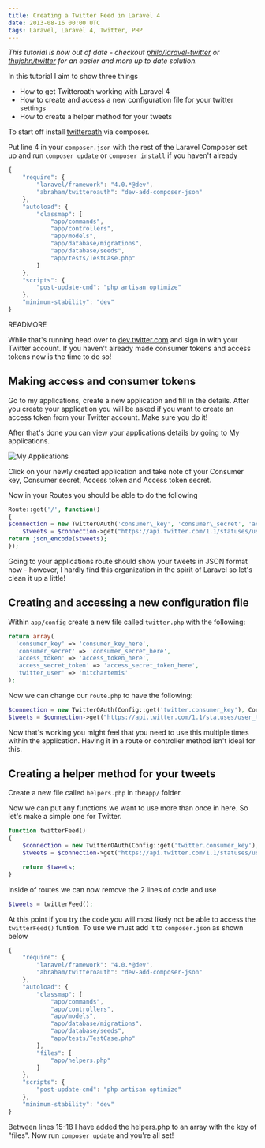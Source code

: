 ```yaml
---
title: Creating a Twitter Feed in Laravel 4
date: 2013-08-16 00:00 UTC
tags: Laravel, Laravel 4, Twitter, PHP
---
```


*This tutorial is now out of date - checkout [philo/laravel-twitter](http://packalyst.com/packages/package/philo/laravel-twitter) or [thujohn/twitter](http://packalyst.com/packages/package/thujohn/twitter) for an easier and more up to date solution.*

In this tutorial I aim to show three things

* How to get Twitteroath working with Laravel 4
* How to create and access a new configuration file for your twitter settings
* How  to create a  helper method for your tweets

To start off install [twitteroath](https://github.com/abraham/twitteroauth) via composer.

Put line 4 in your ```composer.json``` with the rest of the Laravel Composer set up and run ```composer update``` or ```composer install``` if you haven't already

```javascript
{
	"require": {
		"laravel/framework": "4.0.*@dev",
		"abraham/twitteroauth": "dev-add-composer-json"
	},
	"autoload": {
		"classmap": [
			"app/commands",
			"app/controllers",
			"app/models",
			"app/database/migrations",
			"app/database/seeds",
			"app/tests/TestCase.php"
		]
	},
	"scripts": {
		"post-update-cmd": "php artisan optimize"
	},
	"minimum-stability": "dev"
}
```

READMORE

While that's running head over to [dev.twitter.com](http://dev.twitter.com) and sign in with your Twitter account.  If you haven't already made consumer tokens and access tokens now is the time to do so!

## Making access and consumer tokens

Go to my applications, create a new application and fill in the details.  After you create your application you will be asked if you want to create an access token from your Twitter account.  Make sure you do it!

After that's done you can view your applications details by going to My applications.  

![My Applications](http://i.imgur.com/RyVJMq5.jpg)

Click on your newly created application and take note of your Consumer key, Consumer secret, Access token and Access token secret.

Now in your Routes you should be able to do the following
```php
Route::get('/', function()
{
$connection = new TwitterOAuth('consumer\_key', 'consumer\_secret', 'access\_token', 'access\_secret\_token');
	$tweets = $connection->get("https://api.twitter.com/1.1/statuses/user\_timeline.json?screen\_name=TWITTER\_ACCOUNT\_NAME&count=2");
return json_encode($tweets);
});
```

Going to your applications route should show your tweets in JSON format now - however, I hardly find this organization in the spirit of Laravel so let's clean it up a little!

## Creating and accessing a new configuration file

Within ```app/config``` create a new file called ```twitter.php``` with the following:

```php
return array(
  'consumer_key' => 'consumer_key_here',
  'consumer_secret' => 'consumer_secret_here',
  'access_token' => 'access_token_here',
  'access_secret_token' => 'access_secret_token_here',
  'twitter_user' => 'mitchartemis'
);
```

Now we can change our ```route.php``` to have the following:

```php
$connection = new TwitterOAuth(Config::get('twitter.consumer_key'), Config::get('twitter.consumer_secret'), Config::get('twitter.access_token'), Config::get('twitter.access_secret_token'));
$tweets = $connection->get("https://api.twitter.com/1.1/statuses/user_timeline.json?screen_name=".Config::get('twitter.twitter_user')."&count=5");
```

Now that's working you might feel that you need to use this multiple times within the application.  Having it in a route or controller method isn't ideal for this.

## Creating a helper method for your tweets

Create a new file called ```helpers.php``` in the```app/``` folder.

Now we can put any functions we want to use more than once in here.  So let's make a simple one for Twitter.

```php
function twitterFeed()
{
	$connection = new TwitterOAuth(Config::get('twitter.consumer_key'), Config::get('twitter.consumer_secret'), Config::get('twitter.access_token'), Config::get('twitter.access_secret_token'));
	$tweets = $connection->get("https://api.twitter.com/1.1/statuses/user_timeline.json?screen_name=".Config::get('twitter.twitter_user')."&count=5");

	return $tweets;
}
```

Inside of routes we can now remove the 2 lines of code and use

```php
$tweets = twitterFeed();
```

At this point if you try the code you will most likely not be able to access the ```twitterFeed()``` funtion.  To use we must add it to ```composer.json``` as shown below

```javascript
{
	"require": {
		"laravel/framework": "4.0.*@dev",
		"abraham/twitteroauth": "dev-add-composer-json"
	},
	"autoload": {
		"classmap": [
			"app/commands",
			"app/controllers",
			"app/models",
			"app/database/migrations",
			"app/database/seeds",
			"app/tests/TestCase.php"
		],
		"files": [
			"app/helpers.php"
		]
	},
	"scripts": {
		"post-update-cmd": "php artisan optimize"
	},
	"minimum-stability": "dev"
}
```

Between lines 15-18 I have added the helpers.php to an array with the key of "files".  Now run ```composer update``` and you're all set!

